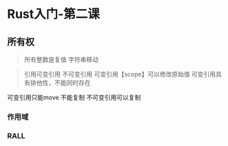 # Rust入门-第二课
## 所有权
>所有整数是复值 字符串移动

>引用可变引用 不可变引用 可变引用【scope】可以修改原始值
>可变引用具有排他性，不能同时存在

可变引用只能move 不能复制
不可变引用可以复制
### 作用域
### RALL